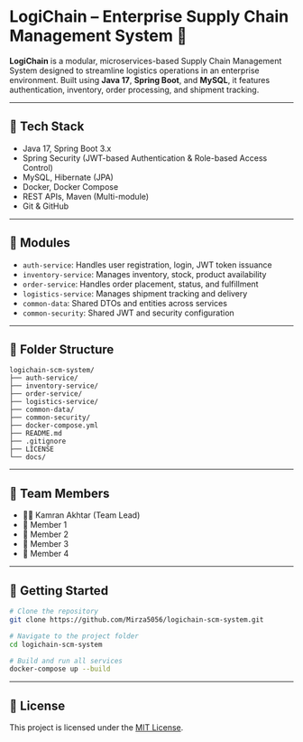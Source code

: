 
# LogiChain – Enterprise Supply Chain Management System 🚚

**LogiChain** is a modular, microservices-based Supply Chain Management System designed to streamline logistics operations in an enterprise environment. Built using **Java 17**, **Spring Boot**, and **MySQL**, it features authentication, inventory, order processing, and shipment tracking.

---

## 🔧 Tech Stack

- Java 17, Spring Boot 3.x
- Spring Security (JWT-based Authentication & Role-based Access Control)
- MySQL, Hibernate (JPA)
- Docker, Docker Compose
- REST APIs, Maven (Multi-module)
- Git & GitHub

---

## 🧱 Modules

- `auth-service`: Handles user registration, login, JWT token issuance
- `inventory-service`: Manages inventory, stock, product availability
- `order-service`: Handles order placement, status, and fulfillment
- `logistics-service`: Manages shipment tracking and delivery
- `common-data`: Shared DTOs and entities across services
- `common-security`: Shared JWT and security configuration

---

## 📁 Folder Structure

```
logichain-scm-system/
├── auth-service/
├── inventory-service/
├── order-service/
├── logistics-service/
├── common-data/
├── common-security/
├── docker-compose.yml
├── README.md
├── .gitignore
├── LICENSE
└── docs/
```

---

## 👥 Team Members

- 👨‍💼 Kamran Akhtar (Team Lead)
- 👤 Member 1
- 👤 Member 2
- 👤 Member 3
- 👤 Member 4

---

## 🏁 Getting Started

```bash
# Clone the repository
git clone https://github.com/Mirza5056/logichain-scm-system.git

# Navigate to the project folder
cd logichain-scm-system

# Build and run all services
docker-compose up --build
```

---

## 📄 License

This project is licensed under the [MIT License](LICENSE).
